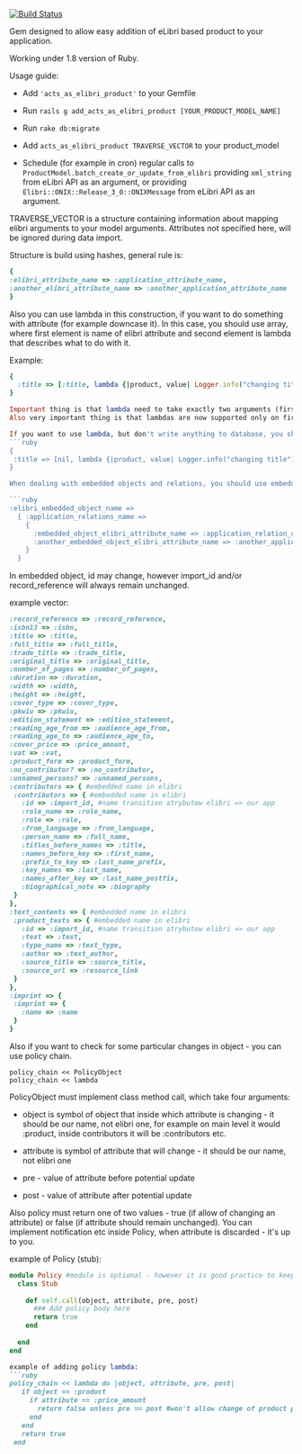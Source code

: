 [![Build Status](https://secure.travis-ci.org/elibri/acts_as_elibri_product.png?branch=master)](http://travis-ci.org/elibri/acts_as_elibri_product)

Gem designed to allow easy addition of eLibri based product to your application.

Working under 1.8 version of Ruby.

Usage guide:  

* Add `'acts_as_elibri_product'` to your Gemfile

* Run `rails g add_acts_as_elibri_product [YOUR_PRODUCT_MODEL_NAME]`

* Run `rake db:migrate`

* Add `acts_as_elibri_product TRAVERSE_VECTOR` to your product_model

* Schedule (for example in cron) regular calls to `ProductModel.batch_create_or_update_from_elibri` providing `xml_string` from eLibri API as an argument, or providing `Elibri::ONIX::Release_3_0::ONIXMessage` from eLibri API as an argument.

TRAVERSE_VECTOR is a structure containing information about mapping elibri arguments to your model arguments. Attributes not specified here, will be ignored during data import.

Structure is build using hashes, general rule is:  
```ruby
{
:elibri_attribute_name => :application_attribute_name,  
:another_elibri_attribute_name => :another_application_attribute_name
}
```

Also you can use lambda in this construction, if you want to do something with attribute (for example downcase it).
In this case, you should use array, where first element is name of elibri attribute and second element is lambda that describes what to do with it.

Example:
```ruby
{
  :title => [:title, lambda {|product, value| Logger.info("changing title"); return "#{x}_test"}]
} 

Important thing is that lambda need to take exactly two arguments (first one will be product that are updating / creating right now, second will be value of field), and need to return final value of attribute to write into database.
Also very important thing is that lambdas are now supported only on first level of vector (not in embedded hashes).

If you want to use lambda, but don't write anything to database, you should use nil as first attribute in array. For example:
```ruby
{
 :title => [nil, lambda {|product, value| Logger.info("changing title") } ]
}

When dealing with embedded objects and relations, you should use embedded hashes:  

```ruby
:elibri_embedded_object_name =>  
  { :application_relations_name =>    
    {  
      :embedded_object_elibri_attribute_name => :application_relation_object_attribute_name,  
      :another_embedded_object_elibri_attribute_name => :another_application_relation_object_attribute_name     
    }      
  }
```

In embedded object, id may change, however import_id and/or record_reference will always remain unchanged.
  
example vector:

```ruby
:record_reference => :record_reference,
:isbn13 => :isbn,
:title => :title,
:full_title => :full_title,
:trade_title => :trade_title,
:original_title => :original_title,
:number_of_pages => :number_of_pages,
:duration => :duration,
:width => :width,
:height => :height,
:cover_type => :cover_type,
:pkwiu => :pkwiu,
:edition_statement => :edition_statement,
:reading_age_from => :audience_age_from,
:reading_age_to => :audience_age_to,
:cover_price => :price_amount,
:vat => :vat,
:product_form => :product_form,
:no_contributor? => :no_contributor,
:unnamed_persons? => :unnamed_persons,
:contributors => { #embedded name in elibri
 :contributors => { #embedded name in elibri
   :id => :import_id, #name transition atrybutow elibri => our app
   :role_name => :role_name,
   :role => :role,
   :from_language => :from_language,
   :person_name => :full_name,
   :titles_before_names => :title,
   :names_before_key => :first_name,
   :prefix_to_key => :last_name_prefix,
   :key_names => :last_name,
   :names_after_key => :last_name_postfix,
   :biographical_note => :biography
 }
},
:text_contents => { #embedded name in elibri
 :product_texts => { #embedded name in elibri
   :id => :import_id, #name transition atrybutow elibri => our app
   :text => :text,
   :type_name => :text_type,
   :author => :text_author,
   :source_title => :source_title,
   :source_url => :resource_link
 }
},
:imprint => {
 :imprint => {
   :name => :name
 }
}
```

Also if you want to check for some particular changes in object - you can use policy chain.

```
policy_chain << PolicyObject
policy_chain << lambda
```

PolicyObject must implement class method call, which take four arguments:

* object is symbol of object that inside which attribute is changing - it should be our name, not elibri one, for example on main level it would :product, inside contributors it will be :contributors etc.

* attribute is symbol of attribute that will change - it should be our name, not elibri one

* pre - value of attribute before potential update

* post - value of attribute after potential update

Also policy must return one of two values - true (if allow of changing an attribute) or false (if attribute should remain unchanged). You can implement notification etc inside Policy, when attribute is discarded - it's up to you.

example of Policy (stub):
```ruby
module Policy #module is optional - however it is good practice to keep all policies in Policy module, and in subdirectory inside lib
  class Stub
  
    def self.call(object, attribute, pre, post)
      ### Add policy body here
      return true
    end
  
  end
end

example of adding policy lambda:
```ruby
policy_chain << lambda do |object, attribute, pre, post|
   if object == :product
     if attribute == :price_amount
       return false unless pre == post #won't allow change of product price
     end
   end
   return true
 end
```